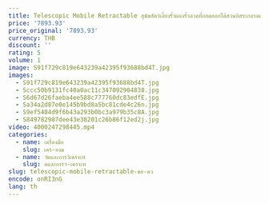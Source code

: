 ```yaml
---
title: Telescopic Mobile Retractable สุนัขสัตว์เลี้ยงรั้วแผงรั้วลวดที่ถอดออกได้สวนอิสระกลางแจ้งแบบพกพารั้วขยายได้
price: '7893.93'
price_original: '7893.93'
currency: THB
discount: ''
rating: 5
volume: 1
image: S91f729c819e643239a42395f93688bd4T.jpg
images:
  - S91f729c819e643239a42395f93688bd4T.jpg
  - Sccc50b9131fc40a0ac11c347092904838.jpg
  - S6d67d26faeba4ee588c777760dc83edfE.jpg
  - Sa34a2d87e0e145b9bd8a5bc81cde4c26n.jpg
  - S9ef5404d9f6b43a293b0bc3a979b35c8A.jpg
  - S849782907dee43e38201c26b86f12ed2j.jpg
video: 4000247298445.mp4
categories:
  - name: เครื่องมือ
    slug: เคร-องม
  - name: วัดและการวิเคราะห์
    slug: ดและการว-เคราะห
slug: telescopic-mobile-retractable-ขส-ตว
encode: onRI3nG
lang: th
---
```

  